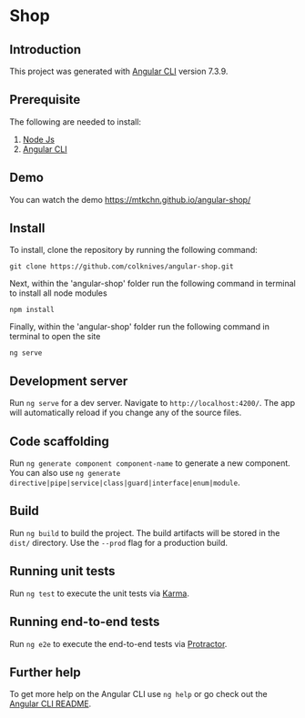 # Shop

## Introduction

This project was generated with [Angular CLI](https://github.com/angular/angular-cli) version 7.3.9.

## Prerequisite

The following are needed to install:

1. [Node Js](https://nodejs.org/en/)
2. [Angular CLI](https://cli.angular.io/)

## Demo

  You can watch the demo https://mtkchn.github.io/angular-shop/
  
## Install

To install, clone the repository by running the following command:

	git clone https://github.com/colknives/angular-shop.git

Next, within the 'angular-shop' folder run the following command in terminal to install all node modules

	npm install

Finally, within the 'angular-shop' folder run the following command in terminal to open the site

	ng serve
    
## Development server

Run `ng serve` for a dev server. Navigate to `http://localhost:4200/`. The app will automatically reload if you change any of the source files.

## Code scaffolding

Run `ng generate component component-name` to generate a new component. You can also use `ng generate directive|pipe|service|class|guard|interface|enum|module`.

## Build

Run `ng build` to build the project. The build artifacts will be stored in the `dist/` directory. Use the `--prod` flag for a production build.

## Running unit tests

Run `ng test` to execute the unit tests via [Karma](https://karma-runner.github.io).

## Running end-to-end tests

Run `ng e2e` to execute the end-to-end tests via [Protractor](http://www.protractortest.org/).

## Further help

To get more help on the Angular CLI use `ng help` or go check out the [Angular CLI README](https://github.com/angular/angular-cli/blob/master/README.md).
